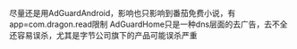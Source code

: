 尽量还是用AdGuardAndroid，影响也只影响到番茄免费小说，有app=com.dragon.read限制
AdGuardHome只是一种dns层面的去广告，去不全还容易误杀，尤其是字节公司旗下的产品可能误杀严重
